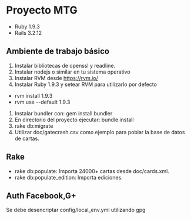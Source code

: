 Proyecto MTG
============

 * Ruby 1.9.3
 * Rails 3.2.12

## Ambiente de trabajo básico

1. Instalar bibliotecas de openssl y readline.
1. Instalar nodejs o similar en tu sistema operativo
1. Instalar RVM desde https://rvm.io/
1. Instalar Ruby 1.9.3 y setear RVM para utilizarlo por defecto
 * rvm install 1.9.3
 * rvm use --default 1.9.3
1. Instalar bundler con: gem install bundler
1. En directorio del proyecto ejecutar: bundle install
1. rake db:migrate
1. Utilizar doc/gatecrash.csv como ejemplo para poblar la base de datos de cartas.

## Rake

* rake db:populate: Importa 24000+ cartas desde doc/cards.xml.
* rake db:populate_edition: Importa ediciones.

## Auth Facebook,G+

Se debe desencriptar config/local_env.yml utilizando gpg
